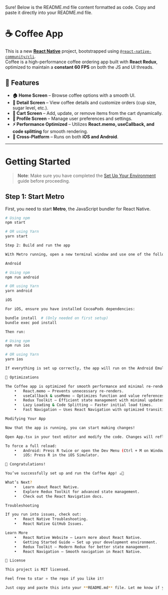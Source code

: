 Sure! Below is the README.md file content formatted as code. Copy and paste it directly into your README.md file.

# ☕ Coffee App

This is a new [**React Native**](https://reactnative.dev) project, bootstrapped using [`@react-native-community/cli`](https://github.com/react-native-community/cli).  
Coffee is a high-performance coffee ordering app built with **React Redux**, optimized to maintain a **constant 60 FPS** on both the JS and UI threads.  

## 🚀 Features  

- **🏠 Home Screen** – Browse coffee options with a smooth UI.  
- **📜 Detail Screen** – View coffee details and customize orders (cup size, sugar level, etc.).  
- **🛒 Cart Screen** – Add, update, or remove items from the cart dynamically.  
- **👤 Profile Screen** – Manage user preferences and settings.  
- **⚡ Performance Optimized** – Utilizes **React.memo, useCallback, and code splitting** for smooth rendering.  
- **🎯 Cross-Platform** – Runs on both **iOS and Android**.  

---

# Getting Started  

> **Note**: Make sure you have completed the [Set Up Your Environment](https://reactnative.dev/docs/set-up-your-environment) guide before proceeding.  

## Step 1: Start Metro  

First, you need to start **Metro**, the JavaScript bundler for React Native.  

```sh
# Using npm
npm start

# OR using Yarn
yarn start

Step 2: Build and run the app

With Metro running, open a new terminal window and use one of the following commands:

Android

# Using npm
npm run android

# OR using Yarn
yarn android

iOS

For iOS, ensure you have installed CocoaPods dependencies:

bundle install  # (Only needed on first setup)
bundle exec pod install

Then run:

# Using npm
npm run ios

# OR using Yarn
yarn ios

If everything is set up correctly, the app will run on the Android Emulator, iOS Simulator, or a connected device.

🎯 Optimizations

The Coffee app is optimized for smooth performance and minimal re-renders using:
	•	React.memo – Prevents unnecessary re-renders.
	•	useCallback & useMemo – Optimizes function and value references.
	•	Redux Toolkit – Efficient state management with minimal updates.
	•	Lazy Loading & Code Splitting – Faster initial load times.
	•	Fast Navigation – Uses React Navigation with optimized transitions.

Modifying Your App

Now that the app is running, you can start making changes!

Open App.tsx in your text editor and modify the code. Changes will reflect automatically thanks to Fast Refresh.

To force a full reload:
	•	Android: Press R twice or open the Dev Menu (Ctrl + M on Windows/Linux, Cmd ⌘ + M on macOS).
	•	iOS: Press R in the iOS Simulator.

🎉 Congratulations!

You’ve successfully set up and run the Coffee App! ☕🎉

What’s Next?
	•	Learn about React Native.
	•	Explore Redux Toolkit for advanced state management.
	•	Check out the React Navigation docs.

Troubleshooting

If you run into issues, check out:
	•	React Native Troubleshooting.
	•	React Native GitHub Issues.

Learn More
	•	React Native Website – Learn more about React Native.
	•	Getting Started Guide – Set up your development environment.
	•	Redux Toolkit – Modern Redux for better state management.
	•	React Navigation – Smooth navigation in React Native.

📜 License

This project is MIT licensed.

Feel free to star ⭐ the repo if you like it!

Just copy and paste this into your **README.md** file. Let me know if you need any changes! 🚀